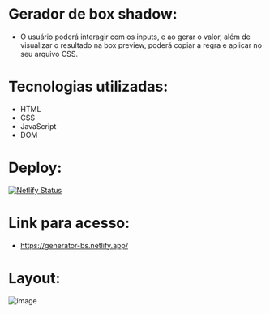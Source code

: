# Gerador de box shadow: 
- O usuário poderá interagir com os inputs, e ao gerar o valor, além de visualizar o resultado na box preview, poderá copiar a regra e aplicar no seu arquivo CSS.

# Tecnologias utilizadas: 
- HTML
- CSS 
- JavaScript
- DOM 

# Deploy: 
[![Netlify Status](https://api.netlify.com/api/v1/badges/6233d73c-440f-4a0d-83c1-ea6506628c7b/deploy-status)](https://app.netlify.com/sites/generator-bs/deploys)

# Link para acesso: 
- https://generator-bs.netlify.app/

# Layout: 
![image](https://user-images.githubusercontent.com/100312812/210677787-f82d8a8e-7634-47f5-b543-cff134e0e2f4.png)
